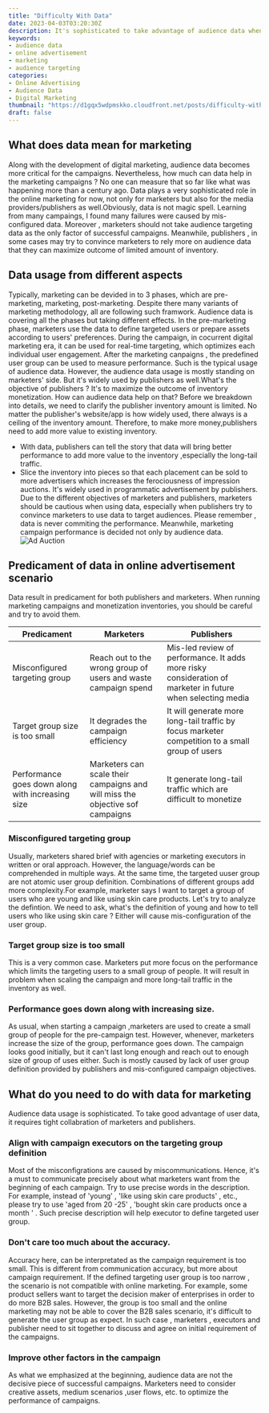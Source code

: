 ```yaml
---
title: "Difficulty With Data"
date: 2023-04-03T03:20:30Z
description: It's sophisticated to take advantage of audience data when targeting user in marketing campaigns. This article is to sort out the difficulties and raise a list of solutions accordingly. 
keywords:
- audience data
- online advertisement
- marketing
- audience targeting
categories:
- Online Advertising
- Audience Data
- Digital Marketing
thumbnail: "https://d1gqx5wdpmskko.cloudfront.net/posts/difficulty-with-data/audience-data.png"
draft: false
---
```


## What does data mean for marketing
Along with the development of digital marketing, audience data becomes more critical for the campaigns. Nevertheless, how much can data help in the marketing campaigns ? No one can measure that so far like what was happening more than a century ago. 
Data plays a very sophisticated role in the online marketing for now, not only for marketers but also for the media providers/publishers as well.Obviously, data is not  magic spell. Learning from many campaings, I found many failures were caused by mis-configured data. 
Moreover , marketers should not take audience targeting data as the only factor of successful campaigns. Meanwhile, publishers , in some cases may try to convince marketers to rely more on audience data that they can maximize outcome of limited amount of inventory. 
## Data usage from different aspects
Typically, marketing can be devided in to 3 phases, which are pre-marketing, marketing, post-marketing. Despite there many variants of marketing methodology, all are following such framwork. Audience data is covering all the phases but taking different effects. 
In the pre-marketing phase, marketers use the data to define targeted users or prepare assets according to users' preferences. During the campaign, in cocurrent digital marketing era, it can be used for real-time targeting, which optimizes each individual user engagement. After the marketing canpaigns , the predefined user group can be used to measure performance. Such is the typical usage of audience data. 
However, the audience data usage is mostly standing on marketers' side. But it's widely used by publishers as well.What's the objective of publishers ? It's to maximize the outcome of inventory monetization. How can audience data help on that? Before we breakdown into details, we need to clarify the publisher inventory amount is limited. No matter the publisher's website/app is how widely used, there always is a ceiling of the inventory amount. Therefore, to make more money,publishers
need to add more value to existing inventory.
* With data, publishers can tell the story that data will bring better performance to add more value to the inventory ,especially the long-tail traffic.
* Slice the inventory into pieces so that each placement can be sold to more advertisers which increases the ferociousness of impression auctions. It's widely used in programmatic advertisement by publishers.  
Due to the different objectives of marketers and publishers, marketers should be cautious when using data, especially when publishers try to convince marketers to use data to target audiences. Please remember , data is never commiting the performance. Meanwhile, marketing campaign performance is decided not only by audience data.  
![Ad Auction](https://d1gqx5wdpmskko.cloudfront.net/posts/difficulty-with-data/ad-auctions.svg)
## Predicament of data in online advertisement scenario
Data result in predicament for both publishers and marketers. When running marketing campaigns and monetization inventories, you should be careful and try to avoid them. 

|Predicament|Marketers|Publishers|
|----|----|----|
|Misconfigured targeting group|Reach out to the wrong group of users and waste campaign spend|Mis-led review of performance. It adds more risky consideration of marketer in future when selecting media|
|Target group size is too small| It degrades the campaign efficiency|It will generate more long-tail traffic by focus marketer competition to a small group of users|
|Performance goes down along with increasing size|Marketers can scale their campaigns and will miss the objective sof campaigns | It generate long-tail traffic which are difficult to monetize|

### Misconfigured targeting group
Usually, marketers shared brief with agencies or marketing executors in written or oral approach. However, the language/words can be comprehended in multiple ways. At the same time, the targeted uuser group are not atomic user group definition. Combinations of different groups add more complexity.For example, marketer says I want to target a group of users who are young and like using skin care products. Let's try to analyze the defintion. We need to ask, what's the definition of young and how to tell users who like using skin care ? Either will cause mis-configuration of the user group.   
### Target group size is too small
This is a very common case. Marketers put more focus on the performance which limits the targeting users to a small group of people. It will result in problem when scaling the campaign and more long-tail traffic in the inventory as well.
### Performance goes down along with increasing size. 
As usual, when starting a campaign ,marketers are used to create a small group of people for the pre-campaign test. However, whenever, marketers increase the size of the group, performance goes down. The campaign looks good initially, but it can't last long enough and reach out to enough size of group of uses either. Such is mostly caused by lack of user group definition provided by publishers and mis-configured campaign objectives.   
## What do you need to do with data for marketing
Audience data usage is sophisticated. To take good advantage of user data, it requires tight collabration of marketers and publishers. 
### Align with campaign executors on the targeting group definition
Most of the misconfigrations are caused by miscommunications. Hence, it's a must to communicate precisely about what marketers want from the beginning of each campaign. Try to use precise words in the description. For example, instead of  'young' , 'like using skin care products' , etc., please try to use 'aged from 20 -25'  , 'bought skin care products once a month ' . Such precise description will help executor to define targeted user group.
### Don't care too much about the accuracy. 
Accuracy here, can be interpretated as the campaign requirement is too small. This is different from communication accuracy, but more about campaign requirement. If the defined targeting user group is too narrow , the scenario is not compatible with online marketing. For example, some product sellers want to target the decision maker of enterprises in order to do more B2B sales. However, the group is too small and the online marketing may not be able to cover the B2B sales scenario, it's difficult to generate the user group as expect. In such case , marketers , executors and publisher need to sit together to discuss and agree on initial requirement of the campaigns. 
### Improve other factors in the campaign
As what we emphasized at the beginning, audience data are not the decisive piece of successful campaigns. Marketers need to consider creative assets, medium scenarios ,user flows, etc. to optimize the performance of campaigns. 
